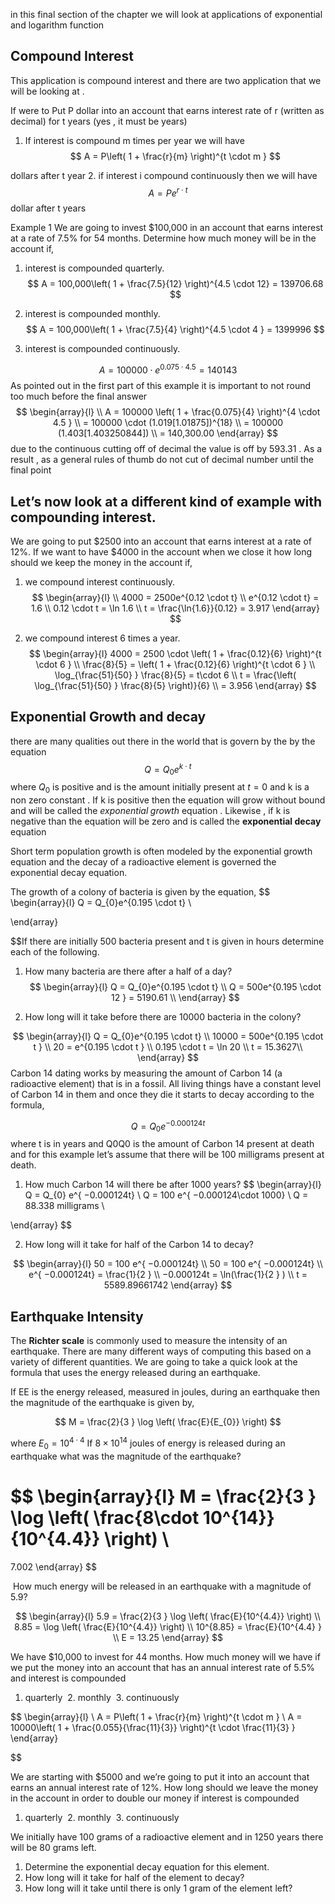 in this final section of the chapter we will look at applications of exponential and logarithm function 

## Compound Interest 

This application is compound interest and there are two application that we will be looking at . 

If were to Put P dollar into an account that earns interest rate of r (written as decimal) for t years (yes , it must be years) 

1. If interest is compound m times per year we will have 
$$
A  = P\left( 1  + \frac{r}{m} \right)^{t \cdot m  }
$$

dollars after t year 
2. if interest i compound continuously then  we will have 
$$
A =   Pe^{r \cdot t}
$$
dollar after t years  


Example 1 We are going to invest $100,000 in an account that earns interest at a rate of 7.5% for 54 months. Determine how much money will be in the account if,
1. interest is compounded quarterly.
$$
A  = 100,000\left( 1  + \frac{7.5}{12} \right)^{4.5 \cdot 12}  = 139706.68 
$$

2. interest is compounded monthly.
$$
A  = 100,000\left( 1  + \frac{7.5}{4} \right)^{4.5 \cdot 4 }  = 1399996 
$$
3. interest is compounded continuously. 


$$
A =  100000 \cdot e^{0.075 \cdot 4.5}   = 140143   
$$
As pointed out in the first part of this example it is important to not round too much before the final answer 
$$
\begin{array}{l} \\
A = 100000 \left( 1 + \frac{0.075}{4}  \right)^{4 \cdot 4.5 }  \\
= 100000 \cdot (1.019[1.01875])^{18}   \\
 =  100000 (1.403[1.403250844])  \\
  = 140,300.00 
\end{array}
$$
due to the continuous cutting off of decimal the value is off by 593.31 . As a result , as a general  rules of thumb do not cut of decimal number until the final point 

##  Let’s now look at a different kind of example with compounding interest.  
We are going to put $2500 into an account that earns interest at a rate of 12%. If we want to have $4000 in the account when we close it how long should we keep the money in the account if,
1. we compound interest continuously.
$$
\begin{array}{l} \\
4000 =   2500e^{0.12 \cdot t}   \\
e^{0.12 \cdot t}  = 1.6  \\
0.12 \cdot t =  \ln 1.6  \\
t =  \frac{\ln{1.6}}{0.12}   = 3.917 
\end{array}
$$





2. we compound interest 6 times a year.  
$$
\begin{array}{l}
4000  = 2500 \cdot \left( 1  + \frac{0.12}{6} \right)^{t \cdot 6  }   \\
\frac{8}{5}   =  \left( 1  + \frac{0.12}{6} \right)^{t \cdot 6  }   \\
\log_{\frac{51}{50} } \frac{8}{5}  =   t\cdot 6   \\
t =  \frac{\left( \log_{\frac{51}{50} } \frac{8}{5} \right)}{6}   \\
= 3.956  
\end{array}
$$


## Exponential  Growth and decay  

there are many qualities  out there in the world that is govern by the  by the equation 
$$
Q  =  Q_{0}e^{k\cdot  t}
$$
where $Q_{0}$ is positive and is the amount initially present at $t=0$ and k is a non zero constant . If k is positive then the equation will grow without bound and will be called the $exponential\; growth$ equation . Likewise , if k is negative than the equation will be zero  and is called the **exponential decay**  equation  

Short term population growth is often modeled by the exponential growth equation and the decay of a radioactive element is governed the exponential decay equation.

The growth of a colony of bacteria is given by the equation,
$$
\begin{array}{l}
 Q = Q_{0}e^{0.195 \cdot  t}     \\

\end{array}
 
$$If there are initially 500 bacteria present and t is given in hours determine each of the following.

1. How many bacteria are there after a half of a day?
$$
\begin{array}{l}
 Q = Q_{0}e^{0.195 \cdot  t}      \\
Q = 500e^{0.195 \cdot  12 }  =  5190.61  \\
\end{array}
$$

2. How long will it take before there are 10000 bacteria in the colony?

$$
\begin{array}{l}
 Q = Q_{0}e^{0.195 \cdot  t}      \\
10000 = 500e^{0.195 \cdot  t }   \\
20  =  e^{0.195 \cdot  t }   \\
 0.195 \cdot  t    = \ln 20   \\
t   = 15.3627\\
\end{array}
$$
Carbon 14 dating works by measuring the amount of Carbon 14 (a radioactive element) that is in a fossil. All living things have a constant level of Carbon 14 in them and once they die it starts to decay according to the formula, 

$$
Q   = Q_{0} e^{  
−0.000124t}
$$
where t is in years and Q0Q0 is the amount of Carbon 14 present at death and for this example let’s assume that there will be 100 milligrams present at death.

1. How much Carbon 14 will there be after 1000 years?
$$
\begin{array}{l}
Q   = Q_{0} e^{  −0.000124t}   \\
Q   = 100 e^{  −0.000124\cdot 1000}   \\
Q   =  88.338 milligrams \\

\end{array}
$$

2. How long will it take for half of the Carbon 14 to decay?

$$
\begin{array}{l}
 50   = 100 e^{  −0.000124t}    \\
 50   = 100 e^{  −0.000124t}   \\
e^{  −0.000124t}   = \frac{1}{2  }  \\
−0.000124t   =  \ln(\frac{1}{2  } )  \\
t =  5589.89661742
\end{array}
$$


## Earthquake  Intensity  
The **Richter scale** is commonly used to measure the intensity of an earthquake. There are many different ways of computing this based on a variety of different quantities. We are going to take a quick look at the formula that uses the energy released during an earthquake.

If EE is the energy released, measured in joules, during an earthquake then the magnitude of the earthquake is given by, 


$$
 M  = \frac{2}{3 } \log \left( \frac{E}{E_{0}} \right)
$$

where  $E_{0}   =  10^{4\cdot 4}$ 
If $8×10^{14}$ joules of energy is released during an earthquake what was the magnitude of the earthquake? 



$$
\begin{array}{l}
M  = \frac{2}{3 } \log \left( \frac{8\cdot  10^{14}}{10^{4.4}} \right)  \\
=   
7.002
\end{array}
$$



 How much energy will be released in an earthquake with a magnitude of 5.9?


$$
\begin{array}{l}
5.9 = \frac{2}{3 } \log \left( \frac{E}{10^{4.4}} \right)  \\
8.85  =  \log \left( \frac{E}{10^{4.4}} \right)    \\
10^{8.85}   =  \frac{E}{10^{4.4}  }  \\
E  =  13.25 
\end{array}
$$


We have $10,000 to invest for 44 months. How much money will we have if we put the money into an account that has an annual interest rate of 5.5% and interest is compounded

1. quarterly
 2. monthly
 3. continuously 

$$
\begin{array}{l} \\
A  = P\left( 1  + \frac{r}{m} \right)^{t \cdot m  } \\
A  = 10000\left( 1  + \frac{0.055}{\frac{11}{3}} \right)^{t \cdot \frac{11}{3} }
\end{array}

$$







We are starting with $5000 and we’re going to put it into an account that earns an annual interest rate of 12%. How long should we leave the money in the account in order to double our money if interest is compounded

1. quarterly
 2. monthly
 3. continuously



We initially have 100 grams of a radioactive element and in 1250 years there will be 80 grams left.

1. Determine the exponential decay equation for this element.
2. How long will it take for half of the element to decay?
3. How long will it take until there is only 1 gram of the element left?